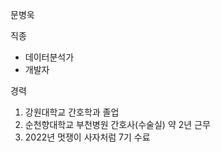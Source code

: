 문병욱


직종
- 데이터분석가
- 개발자


경력
1. 강원대학교 간호학과 졸업
2. 순천향대학교 부천병원 간호사(수술실) 약 2년 근무
3. 2022년 멋쟁이 사자처럼 7기 수료

